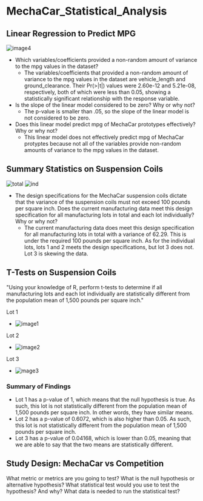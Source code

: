 # MechaCar_Statistical_Analysis

## Linear Regression to Predict MPG

![image4](https://user-images.githubusercontent.com/102992388/194438605-ff1e76e5-6835-4ffe-9ff4-b811b4f17491.png)

- Which variables/coefficients provided a non-random amount of variance to the mpg values in the dataset?
  - The variables/coefficients that provided a non-random amount of variance to the mpg values in the dataset are vehicle_length and ground_clearance. Their Pr(>|t|) values were 2.60e-12 and 5.21e-08, respectively, both of which were less than 0.05, showing a statistically significant relationship with the response variable.  
- Is the slope of the linear model considered to be zero? Why or why not?
  - The p-value is smaller than .05, so the slope of the linear model is not considered to be zero.
- Does this linear model predict mpg of MechaCar prototypes effectively? Why or why not?
  - This linear model does not effectively predict mpg of MechaCar protyptes because not all of the variables provide non-random amounts of variance to the mpg values in the dataset. 


## Summary Statistics on Suspension Coils
![total](https://user-images.githubusercontent.com/102992388/195205380-3c72882a-c351-4a3c-a585-94e88d8bfbfb.png)
![ind](https://user-images.githubusercontent.com/102992388/195205440-604d4d76-2830-4f06-a2be-dc8396ba4348.png)

- The design specifications for the MechaCar suspension coils dictate that the variance of the suspension coils must not exceed 100 pounds per square inch. Does the current manufacturing data meet this design specification for all manufacturing lots in total and each lot individually? Why or why not?
  - The current manufacturing data does meet this design specification for all manufacturing lots in total with a variance of 62.29. This is under the required 100 pounds per square inch. As for the individual lots, lots 1 and 2 meets the design specifications, but lot 3 does not. Lot 3 is skewing the data.

## T-Tests on Suspension Coils

"Using your knowledge of R, perform t-tests to determine if all manufacturing lots and each lot individually are statistically different from the population mean of 1,500 pounds per square inch."

Lot 1
- ![image1](https://user-images.githubusercontent.com/102992388/195204810-3563f5bb-fed5-4351-9e24-d1b9f937d1b7.png)

Lot 2
- ![image2](https://user-images.githubusercontent.com/102992388/195204832-957dd6ba-263c-4821-a8a7-6fd842ffeb9b.png)

Lot 3
- ![mage3](https://user-images.githubusercontent.com/102992388/195204847-78558983-fe70-4ba0-bda9-9cc55f6f7d50.png)


### Summary of Findings
  - Lot 1 has a p-value of 1, which means that the null hypothesis is true. As such, this lot is not statistically different from the population mean of 1,500 pounds per square inch. In other words, they have similar means.
  - Lot 2 has a p-value of 0.6072, which is also higher than 0.05. As such, this lot is not statistically different from the population mean of 1,500 pounds per square inch.
  - Lot 3 has a p-value of 0.04168, which is lower than 0.05, meaning that we are able to say that the two means are statistically different.

## Study Design: MechaCar vs Competition


What metric or metrics are you going to test?
What is the null hypothesis or alternative hypothesis?
What statistical test would you use to test the hypothesis? And why?
What data is needed to run the statistical test?
